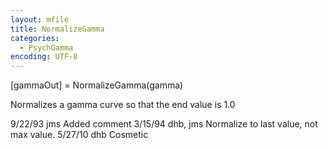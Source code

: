 ```yaml
---
layout: mfile
title: NormalizeGamma
categories:
  - PsychGamma
encoding: UTF-8
---
```


[gammaOut] = NormalizeGamma(gamma)

Normalizes a gamma curve so that the end value is 1.0

9/22/93   jms   Added comment
3/15/94 dhb, jms Normalize to last value, not max value.
5/27/10   dhb   Cosmetic